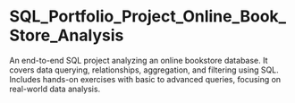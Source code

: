 # SQL_Portfolio_Project_Online_Book_Store_Analysis
An end-to-end SQL project analyzing an online bookstore database. It covers data querying, relationships, aggregation, and filtering using SQL. Includes hands-on exercises with basic to advanced queries, focusing on real-world data analysis.
